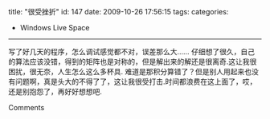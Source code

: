 title: "很受挫折"
id: 147
date: 2009-10-26 17:56:15 
tags: 
categories: 
- Windows Live Space
---


 写了好几天的程序，怎么调试感觉都不对，误差那么大……   仔细想了很久，自己的算法应该没错，得到的矩阵也是对称的，但是解出来的解还是很离奇.这让我很困扰，很无奈，人生怎么这么多杯具.   难道是那积分算错了？但是别人用起来也没有问题啊，真是头大的不得了了，这让我很受打击.时间都浪费在这上面了，哎，还是别抱怨了，再好好想想吧.

Comments
